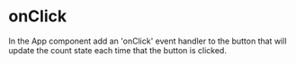 # onClick
In the App component add an 'onClick' event handler to the button that will update the count state each time that the button is clicked.